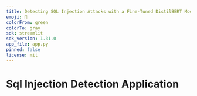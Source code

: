 ```yaml
---
title: Detecting SQL Injection Attacks with a Fine-Tuned DistilBERT Model
emoji: 🐢
colorFrom: green
colorTo: gray
sdk: streamlit
sdk_version: 1.31.0
app_file: app.py
pinned: false
license: mit
---
```

# Sql Injection Detection Application
